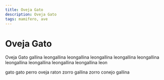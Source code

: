```yaml
---
title: Oveja Gato
description: Oveja Gato
tags: mamifero, ave
---
```


# Oveja Gato

Oveja Gato gallina leongallina leongallina leongallina leongallina leongallina leongallina leongallina leongallina leongallina leon

gato gato perro oveja raton zorro gallina zorro conejo gallina